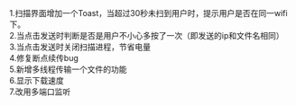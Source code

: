 
1.扫描界面增加一个Toast，当超过30秒未扫到用户时，提示用户是否在同一wifi下。</br>
2.当点击发送时判断是否是用户不小心多按了一次（即发送的ip和文件名相同）</br>
3.当点击发送时关闭扫描进程，节省电量</br>
4.修复断点续传bug		</br>
5.新增多线程传输一个文件的功能</br>
6.显示下载速度</br>
7.改用多端口监听</br>
